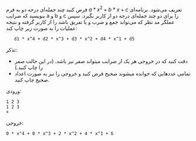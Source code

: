 فرض كنيد چند جمله‌ای درجه دو به فرم $a * x^2 + b * x + c$ تعريف می‌شود. برنامه‌ای بنويسيد كه ضرايب a و b و c را برای دو چند جمله‌ای درجه دو از كاربر بگيرد. سپس عملگر مد نظر كه می‌تواند جمع و ضرب و یا تفريق باشد را از كاربر گرفته و نتيجه عمليات را به صورت زیر چاپ کند:

	   d1 * x^4 + d2 * x^3 + d3 * x^2 + d4 * x^1 + d5 

تذکر:
* دقت کنید که در خروجی هر یک از ضرایب میتواند صفر نیز باشد. (در این حالت صفر را چاپ کنید.)
* تمامی عدد‌هایی که خوانده میشوند صحیح فرض کنید و خروجی را نیز به صورت اعداد صحیح چاپ کنید.

ورودی:

	1 2 3
	1 2 3
	+

خروجی:

	0 * x^4 + 0 * x^3 + 2 * x^2 + 4 * x^1 + 6